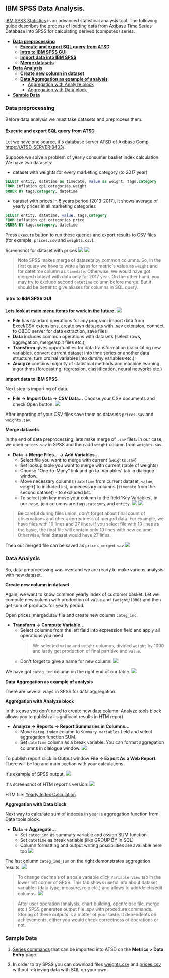 ## IBM SPSS Data Analysis.

[IBM SPSS Statistics](https://www.ibm.com/analytics/us/en/technology/spss/) is an advanced statistical analysis tool. The following guide describes the process of loading data from Axibase Time Series Database into SPSS for calculating derived (computed) series.

* [**Data preprocessing**](#data-preprocessing)
  * [**Execute and export SQL query from ATSD**](#execute-and-export-sql-query-from-atsd)
  * [**Intro to IBM SPSS GUI**](#intro-to-ibm-spss-gui)
  * [**Import data into IBM SPSS**](#spssimport)
  * [**Merge datasets**](#spssmerge)
* [**Data Analysis**](#data-analysis)
  * [**Create new column in dataset**](#compute)
  * [**Data Aggregation as example of analysis**](#aggr)
    * [Aggregation with Analyze block](#analyze)
    * [Aggregation with Data block](#dataaggr)
* [**Sample Data**](#sample-data)

### Data preprocessing

Before data analysis we must take datasets and preprocess them.

#### Execute and export SQL query from ATSD

Let we have one source, it's database server ATSD of Axibase Comp. [https://ATSD_SERVER:8433/](https://ATSD_SERVER:8433/).

Suppose we solve a problem of yearly consumer basket index calculation. We have two datasets:

 * dataset with weights for every marketing category (to 2017 year)

```sql
SELECT entity, datetime as timedate, value as weight, tags.category 
FROM inflation.cpi.categories.weight 
ORDER BY tags.category, datetime
```
 * dataset with prices in 5 years period (2013-2017), it shows average of yearly prices in all marketing categories

```sql
SELECT entity, datetime, value, tags.category 
FROM inflation.cpi.categories.price 
ORDER BY tags.category, datetime
```
Press `Execute` button to run these queries and export results to CSV files (for example, `prices.csv` and `weights.csv`).

Screenshot for dataset with prices
![](resources/sql_run.png)
![](resources/sql_export.png)

> Note SPSS makes merge of datasets by common columns. So, in the first query we have to write aliases for metric's value as `weight` and for datetime column as `timedate`. Otherwise, we would have got merged dataset with data only for 2017 year. On the other hand, you may try to exclude second `datetime` column before merge. But it should be better to give aliases for columns in SQL query.

#### Intro to IBM SPSS GUI

**Lets look at main menu items for work in the future:**
![](resources/ibm_spss_gui.png)
 * **File** has standard operations for any program: import data from Excel/CSV extensions, create own datasets with .sav extension, connect to OBDC server for data extraction, save files
 * **Data** includes common operations with datasets (select rows, aggregation, merge/split files etc.);
 * **Transform** gives opportunities for data transformation (calculating new variables, convert current dataset into time series or another data structure, turn ordinal variables into dummy variables etc.);
 * **Analyze** contains majority of statistical methods and machine learning algorithms (forecasting, regression, classification, neural networks etc.)

<a name="spssimport"/>**Import data to IBM SPSS**

Next step is importing of data.

* **File -> Import Data -> CSV Data...** Choose your CSV documents and check Open button.
![](resources/import_dataset.png)

After importing of your CSV files save them as datasets `prices.sav` and `weights.sav`.

<a name="spssmerge"/>**Merge datasets**

In the end of data preprocessing, lets make merge of `.sav` files. In our case, we open `prices.sav` in SPSS and then add `weight` column from `weights.sav`.

* **Data -> Merge Files... -> Add Variables...**
  * Select file you want to merge with current (`weights.sav`)
  * Set lookup table you want to merge with current (table of weights)
  * Choose "One-to-Many" link and go to 'Variables' tab in dialogue window.
  * Move necessary columns (`datetime` from current dataset, `value`, `weight`) to included list, unnecessary columns (`timedate` from the second dataset) - to excluded list. 
  * To select join key move your column to the field 'Key Variables', in our case, join columns are `tags.category` and `entity`.
![](resources/merge_p1.png)
![](resources/merge_p2.png)

> Be careful during files union, don't forget about final count of observations and check correctness of merged data. For example, we have files with 10 lines and 27 lines. If you select file with 10 lines as the basic, the final file will contain only 10 lines with new column. Otherwise, final dataset would have 27 lines.

Then our merged file can be saved as `prices_merged.sav`
![](resources/merged_data.png)

### Data Analysis

So, data preprocessing was over and we are ready to make various analysis with new dataset.

<a name="compute"/>**Create new column in dataset**

Again, we want to know common yearly index of customer basket. Let we compute new column with production of `value` and `(weight/1000)` and then get sum of products for yearly period. 

Open prices_merged.sav file and create new column `categ_ind`.

* **Transform -> Compute Variable...**  
  * Select columns from the left field into expression field and apply all operations you need. 
     > We selected `value` and `weight` columns, divided `weight` by 1000 and lastly get production of final partitive and `value`. 
  * Don't forget to give a name for new column!
![](resources/transform_compute_variable.png)

We have got `categ_ind` column on the right end of our table.
![](resources/create_new_column.png)


<a name="aggr"/>**Data Aggregation as example of analysis**

   There are several ways in SPSS for data aggregation.
  
   <a name="analyze"/>**Aggregation with Analyze block**

   In this case you don't need to create new data column. Analyze tools block allows you to publish all significant results in HTM report.
    
   * **Analyze -> Reports -> Report Summaries in Columns...** 
      * Move `categ_index` column to `Summary variables` field and select aggregation function SUM. 
      * Set `datetime` column as a break variable. You can format aggregation columns in dialogue window.
    ![](resources/analysis_reports_summary_columns.png)
    
   To publish report click in Output window **File -> Export As a Web Report**.
    There will be log and main section with your calculations.
    
   It's example of SPSS output.
    ![](resources/htm_report_spss.png)
    
   It's screenshot of HTM report's version:
    ![](resources/htm_version_output.png)
    
   HTM file: [Yearly Index Calculation](resources/index_calculation.htm)
    
   <a name="dataaggr"/>**Aggregation with Data block**
    
   Next way to calculate sum of indexes in year is aggregation function from Data tools block.
    
   * **Data -> Aggregate...** 
      * Set `categ_ind` as summary variable and assign SUM function 
      * Set `datetime` as break variable (like GROUP BY in SQL)
      * Column formatting and output writing possibilities are available here too
    ![](resources/data_aggregate_data.png)
    
   The last column `categ_ind_sum` on the right demonstrates aggregation results.
    ![](resources/aggr_data_new_column.png)

> To change decimals of a scale variable click `Variable View` tab in the lower left corner of SPSS. This tab shows useful info about dataset variables (data type, measure, role etc.) and allows to add/delete/edit columns.
![](resources/variables_descr.png)

> After user operation (analysis, chart building, open/close file, merge etc.) SPSS generates output file .spv with procedure commands. Storing of these outputs is a matter of your taste. It dependents on achievements, either you would check correctness of operations or not.

### Sample Data
1. [Series commands](resources/commands.txt) that can be imported into ATSD on the **Metrics > Data Entry** page.

2. In order to try SPSS you can download files [weights.csv](resources/weights.csv) and [prices.csv](resources/prices.csv) without retrieving data with SQL on your own.